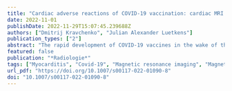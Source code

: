 ```yaml
---
title: "Cardiac adverse reactions of COVID-19 vaccination: cardiac MRI findings"
date: 2022-11-01
publishDate: 2022-11-29T15:07:45.239688Z
authors: ["Dmitrij Kravchenko", "Julian Alexander Luetkens"]
publication_types: ["2"]
abstract: "The rapid development of COVID-19 vaccines in the wake of the COVID-19 pandemic has led to an equally expediently deployed vaccination campaign with more than 12 billion vaccinations administered worldwide. Reports of vaccine-associated adverse reactions (VAARs) have ranged from headaches and pain at the injection site to potentially life-threatening events such as cerebral venous sinus thrombosis. The heart has also not been spared of VAARs, as vaccine-associated myocardial infarction and more commonly, albeit still rare, myocarditis and perimyocarditis have been reported in predominantly young male recipients."
featured: false
publication: "*Radiologie*"
tags: ["Myocarditis", "Covid-19", "Magnetic resonance imaging", "Magnetresonanztomographie", "Myocardial injury", "Myokarditis", "Myokardverletzung", "Nebenwirkung", "Side effect"]
url_pdf: "https://doi.org/10.1007/s00117-022-01090-8"
doi: "10.1007/s00117-022-01090-8"
---
```


